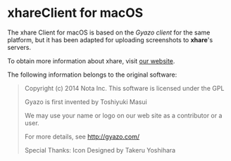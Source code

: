 # xhareClient for macOS

The xhare Client for macOS is based on the *Gyazo client* for the same platform, but it has been adapted for uploading screenshots to **xhare**'s servers.

To obtain more information about xhare, visit [our website](https://xhare.it).

The following information belongs to the original software:

>Copyright (c) 2014 Nota Inc.
>This software is licensed under the GPL
>
>Gyazo is first invented by Toshiyuki Masui
>
>We may use your name or logo on our web site as
>a contributor or a user.
>
>For more details, see
>http://gyazo.com/
>
>Special Thanks:
>Icon Designed by Takeru Yoshihara